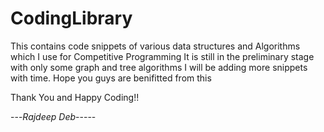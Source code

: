# CodingLibrary
This contains code snippets of various data structures and Algorithms which I use for Competitive Programming
It is still in the preliminary stage with only some graph and tree algorithms
I will be adding more snippets with time.
Hope you guys are benifitted from this

Thank You and Happy Coding!!

---*Rajdeep Deb*-----

